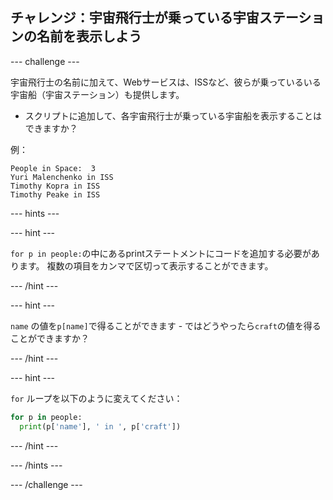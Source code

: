 ## チャレンジ：宇宙飛行士が乗っている宇宙ステーションの名前を表示しよう

--- challenge ---

宇宙飛行士の名前に加えて、Webサービスは、ISSなど、彼らが乗っているいる宇宙船（宇宙ステーション）も提供します。

+ スクリプトに追加して、各宇宙飛行士が乗っている宇宙船を表示することはできますか？ 

例：

    People in Space:  3
    Yuri Malenchenko in ISS
    Timothy Kopra in ISS
    Timothy Peake in ISS
    

--- hints ---

--- hint ---

`for p in people:`の中にあるprintステートメントにコードを追加する必要があります。 複数の項目をカンマで区切って表示することができます。

--- /hint ---

--- hint ---

`name` の値を`p[name]`で得ることができます - ではどうやったら`craft`の値を得ることができますか？

--- /hint ---

--- hint ---

`for` ループを以下のように変えてください：

```python
for p in people:
  print(p['name'], ' in ', p['craft'])
```

--- /hint ---

--- /hints ---

--- /challenge ---